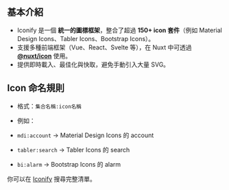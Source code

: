 ## 基本介紹

- Iconify 是一個 **統一的圖標框架**，整合了超過 **150+ icon 套件**（例如 Material Design Icons、Tabler Icons、Bootstrap Icons）。
- 支援多種前端框架（Vue、React、Svelte 等），在 Nuxt 中可透過 **[@nuxt/icon](https://nuxt.com/modules/icon)** 使用。
- 提供即時載入、最佳化與快取，避免手動引入大量 SVG。

## Icon 命名規則

- 格式：`集合名稱:icon名稱`
    
- 例如：
- `mdi:account` → Material Design Icons 的 account
- `tabler:search` → Tabler Icons 的 search
- `bi:alarm` → Bootstrap Icons 的 alarm

你可以在 [Iconify](https://icon-sets.iconify.design/) 搜尋完整清單。
